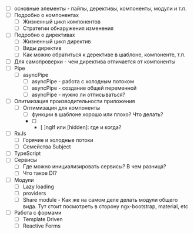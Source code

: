 * [ ] основные элементы - пайпы, дерективы, компоненты, модули и т.п.
* [ ] Подробно о компонентах
  * [ ] Жизненный цикл компонентов
  * [ ] Стратегии обнаружения изменения
* [ ] Подробно о директивах
  * [ ] Жизненный цикл директив
  * [ ] Виды директив
  * [ ] Как можно обратиться к дерективе в шаблоне, компоненте, т.п.
* [ ] Для самопроверки - чем директива отличается от компоненты
* [ ] Pipe
  * [ ] asyncPipe
    * [ ] asyncPipe - работа с холодным потоком
    * [ ] asyncPipe - создание общей переменной
    * [ ] asyncPipe - нужно ли отписываться?
* [ ] Опитмизация производительности приложения
  * [ ] Оптимизация для компоненты
    * [ ] функции в шаблоне хорошо или плохо? Что делать?
    * [ ] * [ ]ngIf или [hidden]: где и когда?
* [ ] RxJs 
  * [ ] Горячие и холодные потоки
  * [ ] Семейства Subject
* [ ] TypeScript 
* [ ] Сервисы
  * [ ] Где можно инициализировать сервисы? В чем разница?
  * [ ] Что такое DI?
* [ ] Модули
  * [ ] Lazy loading
  * [ ] providers
  * [ ] Share module - Как же на самом деле делать модули общего вида. Тут стоит посмотреть в сторону  ngx-bootstrap, material, etc 
* [ ] Работа с формами
  * [ ] Template Driven
  * [ ] Reactive Forms